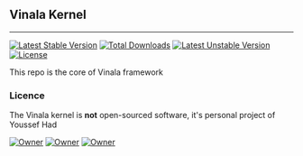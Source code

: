 
## Vinala Kernel

-------

<!--<a href="https://styleci.io/repos/71659585">
    <img src="https://styleci.io/repos/71659585/shield?branch=dev" alt="StyleCI">
</a>-->
[![Latest Stable Version](https://poser.pugx.org/vinala/kernel/v/stable)](https://packagist.org/packages/vinala/kernel) [![Total Downloads](https://poser.pugx.org/vinala/kernel/downloads)](https://packagist.org/packages/vinala/kernel) [![Latest Unstable Version](https://poser.pugx.org/vinala/kernel/v/unstable)](https://packagist.org/packages/vinala/kernel) [![License](https://poser.pugx.org/vinala/kernel/license)](https://packagist.org/packages/vinala/kernel)


This repo is the core of Vinala framework

### Licence

The Vinala kernel is **not** open-sourced software, it's personal project of Youssef Had

[![Owner](https://img.shields.io/badge/created%20by-Youssef%20Had-blue.svg)](https://www.facebook.com/yussef.had)
[![Owner](https://img.shields.io/badge/copyright-2014--2017-red.svg)](https://github.com/vinala/kernel)
[![Owner](https://img.shields.io/badge/launched-10%2F10%2F2014-ff2f6c.svg)](https://github.com/vinala/kernel)
